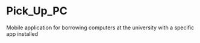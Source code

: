 # Pick_Up_PC
Mobile application for borrowing computers at the university with a specific app installed
